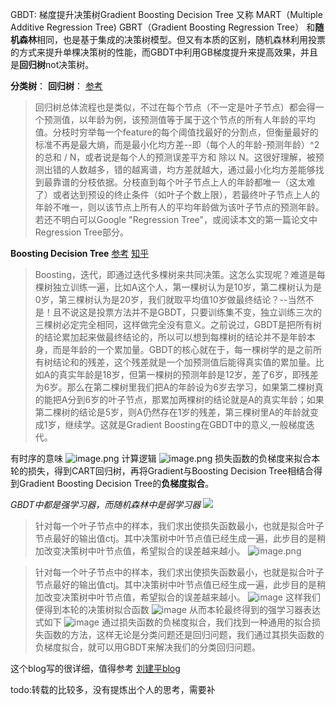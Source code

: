 GBDT: 梯度提升决策树Gradient Boosting Decision Tree
又称
MART（Multiple Additive Regression Tree)
GBRT（Gradient Boosting Regression Tree）
和**随机森林**相同，也是基于集成的决策树模型。但又有本质的区别，随机森林利用投票的方式来提升单棵决策树的性能，而GBDT中利用GB梯度提升来提高效果，并且是**回归树**not决策树。

**分类树**：
**回归树**：
[参考](https://blog.csdn.net/w28971023/article/details/8240756)
>回归树总体流程也是类似，不过在每个节点（不一定是叶子节点）都会得一个预测值，以年龄为例，该预测值等于属于这个节点的所有人年龄的平均值。分枝时穷举每一个feature的每个阈值找最好的分割点，但衡量最好的标准不再是最大熵，而是最小化均方差--即（每个人的年龄-预测年龄）^2 的总和 / N，或者说是每个人的预测误差平方和 除以 N。这很好理解，被预测出错的人数越多，错的越离谱，均方差就越大，通过最小化均方差能够找到最靠谱的分枝依据。分枝直到每个叶子节点上人的年龄都唯一（这太难了）或者达到预设的终止条件（如叶子个数上限），若最终叶子节点上人的年龄不唯一，则以该节点上所有人的平均年龄做为该叶子节点的预测年龄。若还不明白可以Google "Regression Tree"，或阅读本文的第一篇论文中Regression Tree部分。

**Boosting Decision Tree**
[参考](https://zhuanlan.zhihu.com/p/38443853)
[知乎](https://zhuanlan.zhihu.com/p/36339161)
>Boosting，迭代，即通过迭代多棵树来共同决策。这怎么实现呢？难道是每棵树独立训练一遍，比如A这个人，第一棵树认为是10岁，第二棵树认为是0岁，第三棵树认为是20岁，我们就取平均值10岁做最终结论？--当然不是！且不说这是投票方法并不是GBDT，只要训练集不变，独立训练三次的三棵树必定完全相同，这样做完全没有意义。之前说过，GBDT是把所有树的结论累加起来做最终结论的，所以可以想到每棵树的结论并不是年龄本身，而是年龄的一个累加量。GBDT的核心就在于，每一棵树学的是之前所有树结论和的残差，这个残差就是一个加预测值后能得真实值的累加量。比如A的真实年龄是18岁，但第一棵树的预测年龄是12岁，差了6岁，即残差为6岁。那么在第二棵树里我们把A的年龄设为6岁去学习，如果第二棵树真的能把A分到6岁的叶子节点，那累加两棵树的结论就是A的真实年龄；如果第二棵树的结论是5岁，则A仍然存在1岁的残差，第三棵树里A的年龄就变成1岁，继续学。这就是Gradient Boosting在GBDT中的意义,一般梯度迭代。


有时序的意味
![image.png](https://upload-images.jianshu.io/upload_images/5220317-af2c26c409ee0e81.png?imageMogr2/auto-orient/strip%7CimageView2/2/w/1240)
计算逻辑
![image.png](https://upload-images.jianshu.io/upload_images/5220317-8f7c43ee7eab23e4.png?imageMogr2/auto-orient/strip%7CimageView2/2/w/1240)
损失函数的负梯度来拟合本轮的损失，得到CART回归树，再将Gradient与Boosting Decision Tree相结合得到Gradient Boosting Decision Tree的**负梯度拟合**。

*GBDT中都是强学习器，而随机森林中是弱学习器*
![](https://upload-images.jianshu.io/upload_images/5220317-efc5e653a28a4e01.png?imageMogr2/auto-orient/strip%7CimageView2/2/w/1240)
>针对每一个叶子节点中的样本，我们求出使损失函数最小，也就是拟合叶子节点最好的输出值ctj。其中决策树中叶节点值已经生成一遍，此步目的是稍加改变决策树中叶节点值，希望拟合的误差越来越小。
 ![image.png](https://upload-images.jianshu.io/upload_images/5220317-53f14ef6027a5a49.png?imageMogr2/auto-orient/strip%7CimageView2/2/w/1240)

>针对每一个叶子节点中的样本，我们求出使损失函数最小，也就是拟合叶子节点最好的输出值ctj。其中决策树中叶节点值已经生成一遍，此步目的是稍加改变决策树中叶节点值，希望拟合的误差越来越小。
![image](http://upload-images.jianshu.io/upload_images/5220317-fab5a2b1ad12af45.jpg?imageMogr2/auto-orient/strip%7CimageView2/2/w/1240)
这样我们便得到本轮的决策树拟合函数
![image](http://upload-images.jianshu.io/upload_images/5220317-79feec3da8cbdb21.jpg?imageMogr2/auto-orient/strip%7CimageView2/2/w/1240)
从而本轮最终得到的强学习器表达式如下
![image](http://upload-images.jianshu.io/upload_images/5220317-54747ec71271ac00.jpg?imageMogr2/auto-orient/strip%7CimageView2/2/w/1240)
通过损失函数的负梯度拟合，我们找到一种通用的拟合损失函数的方法，这样无论是分类问题还是回归问题，我们通过其损失函数的负梯度拟合，就可以用GBDT来解决我们的分类回归问题。

这个blog写的很详细，值得参考
[刘建平blog](https://www.cnblogs.com/pinard/p/6140514.html)

todo:转载的比较多，没有提炼出个人的思考，需要补
